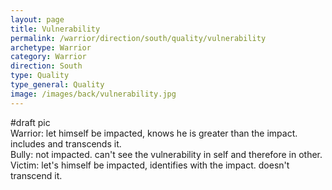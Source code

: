 ```yaml
---
layout: page
title: Vulnerability
permalink: /warrior/direction/south/quality/vulnerability
archetype: Warrior
category: Warrior
direction: South
type: Quality
type_general: Quality
image: /images/back/vulnerability.jpg
---
```

#draft pic  
Warrior: let himself be impacted, knows he is greater than the impact. includes and transcends it.  
Bully: not impacted. can't see the vulnerability in self and therefore in other.   
Victim: let's himself be impacted, identifies with the impact. doesn't transcend it.
